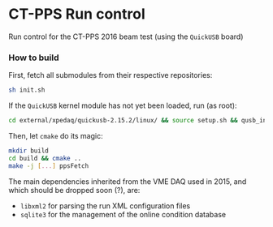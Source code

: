 # CT-PPS Run control 
Run control for the CT-PPS 2016 beam test (using the `QuickUSB` board)

### How to build
First, fetch all submodules from their respective repositories:
```bash
sh init.sh
```
If the `QuickUSB` kernel module has not yet been loaded, run (as root):
```bash
cd external/xpedaq/quickusb-2.15.2/linux/ && source setup.sh && qusb_install && cd -
```
Then, let `cmake` do its magic:
```bash
mkdir build
cd build && cmake ..
make -j [...] ppsFetch
```
The main dependencies inherited from the VME DAQ used in 2015, and which should be dropped soon (?), are:
 * `libxml2` for parsing the run XML configuration files
 * `sqlite3` for the management of the online condition database
